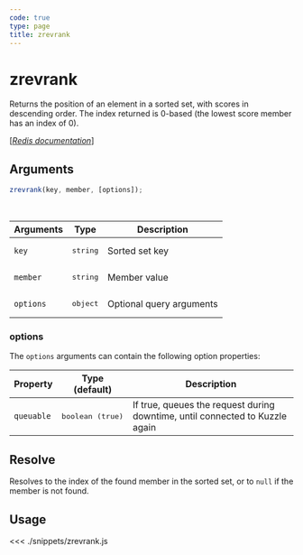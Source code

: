 ```yaml
---
code: true
type: page
title: zrevrank
---
```


# zrevrank

Returns the position of an element in a sorted set, with scores in descending order. The index returned is 0-based (the lowest score member has an index of 0).

[[_Redis documentation_]](https://redis.io/commands/zrevrank)

## Arguments

```js
zrevrank(key, member, [options]);
```

<br/>

| Arguments | Type              | Description              |
| --------- | ----------------- | ------------------------ |
| `key`     | <pre>string</pre> | Sorted set key           |
| `member`  | <pre>string</pre> | Member value             |
| `options` | <pre>object</pre> | Optional query arguments |

### options

The `options` arguments can contain the following option properties:

| Property   | Type (default)            | Description                                                                  |
| ---------- | ------------------------- | ---------------------------------------------------------------------------- |
| `queuable` | <pre>boolean (true)</pre> | If true, queues the request during downtime, until connected to Kuzzle again |

## Resolve

Resolves to the index of the found member in the sorted set, or to `null` if the member is not found.

## Usage

<<< ./snippets/zrevrank.js
